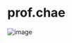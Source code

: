 # prof.chae
![image](https://user-images.githubusercontent.com/51295326/192992717-e84d1c11-e505-4451-ac61-7a50f4522368.png)
